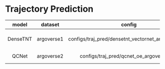 # Trajectory Prediction
|   model |  dataset |   config  |  ckpt download       |  demo download       |
| :----------:          | :-------:| :------: |        :--------:           | :--------:           |
| DenseTNT | argoverse1 | configs/traj_pred/densetnt_vectornet_argoverse1.py | wget -c ftp://openexplorer@vrftp.horizon.ai/horizon_torch_samples/3.0.32/py310/modelzoo/qat_origin_modelzoo/densetnt_vectornet_argoverse1/* --ftp-password='c5R,2!pG' | wget -c ftp://openexplorer@vrftp.horizon.ai/horizon_torch_samples/3.0.32/py310/demo/densetnt_vectornet_argoverse1/* --ftp-password='c5R,2!pG' |
| QCNet | argoverse2 | configs/traj_pred/qcnet_oe_argoverse2.py | wget -c ftp://openexplorer@vrftp.horizon.ai/horizon_torch_samples/3.0.32/py310/modelzoo/qat_origin_modelzoo/qcnet_oe_argoverse2/* --ftp-password='c5R,2!pG' | wget -c ftp://openexplorer@vrftp.horizon.ai/horizon_torch_samples/3.0.32/py310/demo/qcnet_oe_argoverse2/* --ftp-password='c5R,2!pG' |
